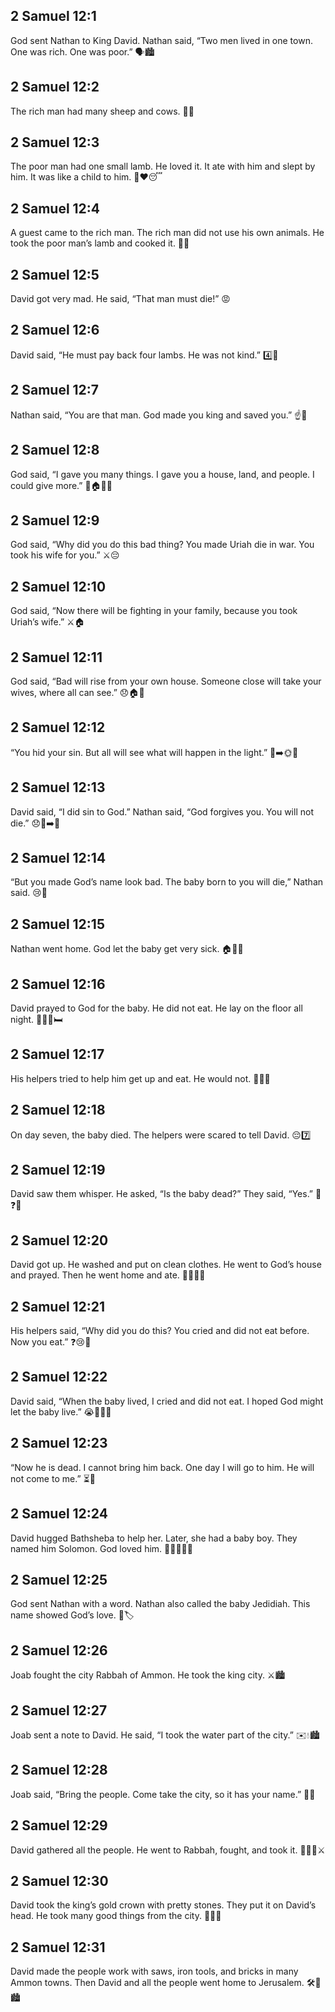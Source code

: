 ## 2 Samuel 12:1
God sent Nathan to King David. Nathan said, “Two men lived in one town. One was rich. One was poor.” 🗣️🏙️
## 2 Samuel 12:2
The rich man had many sheep and cows. 🐑🐄
## 2 Samuel 12:3
The poor man had one small lamb. He loved it. It ate with him and slept by him. It was like a child to him. 🐑❤️😴
## 2 Samuel 12:4
A guest came to the rich man. The rich man did not use his own animals. He took the poor man’s lamb and cooked it. 🧳🍖
## 2 Samuel 12:5
David got very mad. He said, “That man must die!” 😡
## 2 Samuel 12:6
David said, “He must pay back four lambs. He was not kind.” 4️⃣🐑
## 2 Samuel 12:7
Nathan said, “You are that man. God made you king and saved you.” ☝️👑
## 2 Samuel 12:8
God said, “I gave you many things. I gave you a house, land, and people. I could give more.” 🎁🏠🌾👥
## 2 Samuel 12:9
God said, “Why did you do this bad thing? You made Uriah die in war. You took his wife for you.” ⚔️😔
## 2 Samuel 12:10
God said, “Now there will be fighting in your family, because you took Uriah’s wife.” ⚔️🏠
## 2 Samuel 12:11
God said, “Bad will rise from your own house. Someone close will take your wives, where all can see.” 😞🏠👀
## 2 Samuel 12:12
“You hid your sin. But all will see what will happen in the light.” 🙈➡️🌞👀
## 2 Samuel 12:13
David said, “I did sin to God.” Nathan said, “God forgives you. You will not die.” 😞🙏➡️🙂
## 2 Samuel 12:14
“But you made God’s name look bad. The baby born to you will die,” Nathan said. 😢👶
## 2 Samuel 12:15
Nathan went home. God let the baby get very sick. 🏠👶🤒
## 2 Samuel 12:16
David prayed to God for the baby. He did not eat. He lay on the floor all night. 🙏🚫🍞🛏️
## 2 Samuel 12:17
His helpers tried to help him get up and eat. He would not. 🙅‍♂️🍞
## 2 Samuel 12:18
On day seven, the baby died. The helpers were scared to tell David. 😔7️⃣
## 2 Samuel 12:19
David saw them whisper. He asked, “Is the baby dead?” They said, “Yes.” 🤫❓👶
## 2 Samuel 12:20
David got up. He washed and put on clean clothes. He went to God’s house and prayed. Then he went home and ate. 🚿👕🙏🍞
## 2 Samuel 12:21
His helpers said, “Why did you do this? You cried and did not eat before. Now you eat.” ❓😢🍞
## 2 Samuel 12:22
David said, “When the baby lived, I cried and did not eat. I hoped God might let the baby live.” 😭🚫🍞🙏
## 2 Samuel 12:23
“Now he is dead. I cannot bring him back. One day I will go to him. He will not come to me.” ⏳👶
## 2 Samuel 12:24
David hugged Bathsheba to help her. Later, she had a baby boy. They named him Solomon. God loved him. 🤗👩‍🍼👶🙂
## 2 Samuel 12:25
God sent Nathan with a word. Nathan also called the baby Jedidiah. This name showed God’s love. 📩🏷️
## 2 Samuel 12:26
Joab fought the city Rabbah of Ammon. He took the king city. ⚔️🏙️
## 2 Samuel 12:27
Joab sent a note to David. He said, “I took the water part of the city.” ✉️💧🏙️
## 2 Samuel 12:28
Joab said, “Bring the people. Come take the city, so it has your name.” 📣👥
## 2 Samuel 12:29
David gathered all the people. He went to Rabbah, fought, and took it. 🚶‍♂️👥⚔️
## 2 Samuel 12:30
David took the king’s gold crown with pretty stones. They put it on David’s head. He took many good things from the city. 👑🥇💎
## 2 Samuel 12:31
David made the people work with saws, iron tools, and bricks in many Ammon towns. Then David and all the people went home to Jerusalem. 🛠️🧱🏙️
